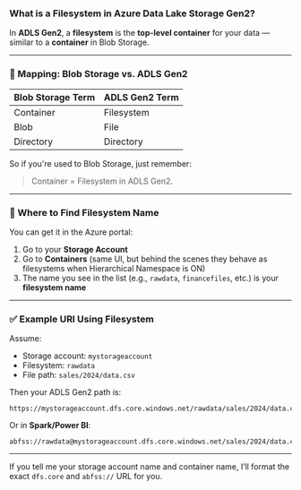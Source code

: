 ### What is a **Filesystem** in Azure Data Lake Storage Gen2?

In **ADLS Gen2**, a **filesystem** is the **top-level container** for your data — similar to a **container** in Blob Storage.

---

### 🔁 Mapping: Blob Storage vs. ADLS Gen2

|Blob Storage Term|ADLS Gen2 Term|
|---|---|
|Container|Filesystem|
|Blob|File|
|Directory|Directory|

So if you're used to Blob Storage, just remember:

> Container = Filesystem in ADLS Gen2.

---

### 📌 Where to Find Filesystem Name

You can get it in the Azure portal:

1. Go to your **Storage Account**
2. Go to **Containers** (same UI, but behind the scenes they behave as filesystems when Hierarchical Namespace is ON)
3. The name you see in the list (e.g., `rawdata`, `financefiles`, etc.) is your **filesystem name**

---

### ✅ Example URI Using Filesystem

Assume:

- Storage account: `mystorageaccount`
- Filesystem: `rawdata`
- File path: `sales/2024/data.csv`

Then your ADLS Gen2 path is:

```Plain
https://mystorageaccount.dfs.core.windows.net/rawdata/sales/2024/data.csv
```

Or in **Spark/Power BI**:

```Plain
abfss://rawdata@mystorageaccount.dfs.core.windows.net/sales/2024/data.csv
```

---

If you tell me your storage account name and container name, I’ll format the exact `dfs.core` and `abfss://` URL for you.